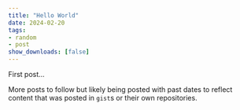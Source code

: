 ```yaml
---
title: "Hello World"
date: 2024-02-20
tags:
- random
- post
show_downloads: [false]
---
```


First post...

More posts to follow but likely being posted with past dates to reflect content that was posted in `gist`s or their own repositories.
